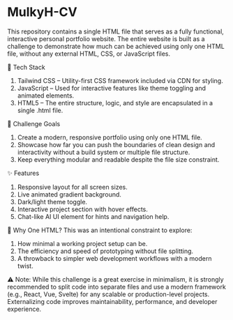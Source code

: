 # MulkyH-CV

This repository contains a single HTML file that serves as a fully functional, interactive personal portfolio website. The entire website is built as a challenge to demonstrate how much can be achieved using only one HTML file, without any external HTML, CSS, or JavaScript files.

🔧 Tech Stack
1. Tailwind CSS – Utility-first CSS framework included via CDN for styling.
2. JavaScript – Used for interactive features like theme toggling and animated elements.
3. HTML5 – The entire structure, logic, and style are encapsulated in a single .html file.

🎯 Challenge Goals
1. Create a modern, responsive portfolio using only one HTML file.
2. Showcase how far you can push the boundaries of clean design and interactivity without a build system or multiple file structure.
3. Keep everything modular and readable despite the file size constraint.

✨ Features
1. Responsive layout for all screen sizes.
2. Live animated gradient background.
3. Dark/light theme toggle.
4. Interactive project section with hover effects.
5. Chat-like AI UI element for hints and navigation help.

📁 Why One HTML?
This was an intentional constraint to explore:
1. How minimal a working project setup can be.
2. The efficiency and speed of prototyping without file splitting.
3. A throwback to simpler web development workflows with a modern twist.

⚠️ Note:
While this challenge is a great exercise in minimalism, it is strongly recommended to split code into separate files and use a modern framework (e.g., React, Vue, Svelte) for any scalable or production-level projects. Externalizing code improves maintainability, performance, and developer experience.
